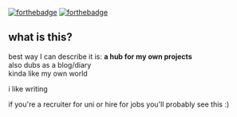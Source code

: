 [![forthebadge](https://forthebadge.com/images/badges/made-with-crayons.svg)](https://forthebadge.com) [![forthebadge](https://forthebadge.com/images/badges/built-with-love.svg)](https://forthebadge.com)
## what is this?
best way I can describe it is: **a hub for my own projects**  
also dubs as a blog/diary  
kinda like my own world  
  
i like writing
  
if you're a recruiter for uni or hire for jobs you'll probably see this :)
